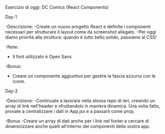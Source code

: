 Esercizio di oggi: DC Comics (React Components)

Day-1

-Descrizione:
 -Create un nuovo progetto React e definite i componenti necessari per strutturare il layout come da screenshot allegato.
 -Per oggi diamo priorità alla struttura: quando è tutto bello solido, passiamo al CSS!

-Note:
 - Il font utilizzato è Open Sans

-Bonus:
 - Creare un componente aggiuntivo per gestire la fascia azzurra con le icone.

Day-2

-Descrizione:
 -Continuate a lavorare nella stessa repo di ieri, creando un array di link nell’header e sfruttandolo in maniera dinamica. Una volta fatto, provate a centralizzare i dati in App.jsx e a passarli come prop.

-Bonus
 -Creare un array di dati anche per i link nel footer e cercare di dinamicizzare anche quelli all’interno dei componenti della vostra app.